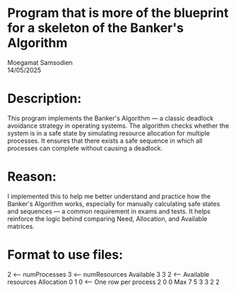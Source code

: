 # Program that is more of the blueprint for a skeleton of the Banker's Algorithm  
Moegamat Samsodien  
14/05/2025

# Description:
This program implements the Banker's Algorithm — a classic deadlock avoidance strategy in operating systems. 
The algorithm checks whether the system is in a safe state by simulating resource allocation for multiple processes. 
It ensures that there exists a safe sequence in which all processes can complete without causing a deadlock.

# Reason:
I implemented this to help me better understand and practice how the Banker's Algorithm works,
especially for manually calculating safe states and sequences — a common requirement in exams and tests.
It helps reinforce the logic behind comparing Need, Allocation, and Available matrices.

# Format to use files:
2         <-- numProcesses
3         <-- numResources
Available
3 3 2     <-- Available resources
Allocation
0 1 0     <-- One row per process
2 0 0
Max
7 5 3
3 2 2
